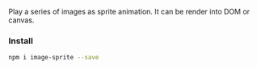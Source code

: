 Play a series of images as sprite animation. It can be render into DOM or canvas.

### Install

```bash
npm i image-sprite --save
```
